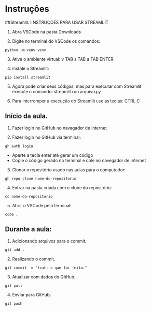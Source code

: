# Instruções

##Streamlit.
I
NSTRUÇÕES PARA USAR STREAMLIT
1. Abra VSCode na pasta Downloads

2. Digite no terminal do VSCode os comandos:
```
python -m venv venv
```
3. Ative o ambiente virtual:
v TAB
s TAB
a TAB
ENTER

4. Instale o Streamlit:
```
pip install streamlit
```
5. Agora pode criar seus códigos, mas para executar com Streamlit execute o comando:
streamlit run arquivo.py

6. Para interromper a execução do Streamlit use as teclas:
CTRL C

## Início da aula.

1) Fazer login no GitHub no navegador de internet


2) Fazer login no GitHub via terminal:
```
gh auth login
```
- Aperte a tecla enter até gerar um código
- Copie o código gerado no terminal e cole no navegador de internet


3) Clonar o repositório usado nas aulas para o computador:
```
gh repo clone nome-do-repositorio
```


4) Entrar na pasta criada com o clone do repositório:
```
cd nome-do-repositorio
```

5) Abrir o VSCode pelo terminal:
```
code .
```

## Durante a aula:

1) Adicionando arquivos para o commit.
```
git add .
```

2) Realizando o commit.
```
git commit -m "feat: o que foi feito."
```

3) Atualizar com dados do GitHub.
```
git pull
```

4) Enviar para GitHub.
```
git push
```
